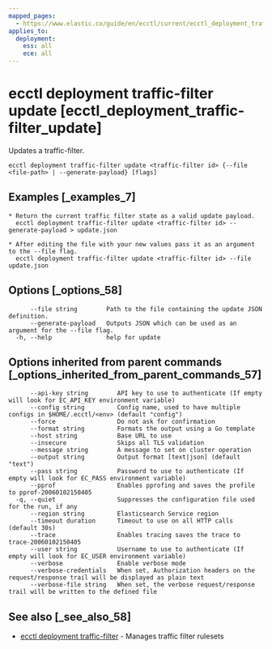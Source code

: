 ```yaml
---
mapped_pages:
  - https://www.elastic.co/guide/en/ecctl/current/ecctl_deployment_traffic-filter_update.html
applies_to:
  deployment:
    ess: all
    ece: all
---
```


# ecctl deployment traffic-filter update [ecctl_deployment_traffic-filter_update]

Updates a traffic-filter.

```
ecctl deployment traffic-filter update <traffic-filter id> {--file <file-path> | --generate-payload} [flags]
```


## Examples [_examples_7]

```
* Return the current traffic filter state as a valid update payload.
  ecctl deployment traffic-filter update <traffic-filter id> --generate-payload > update.json

* After editing the file with your new values pass it as an argument to the --file flag.
  ecctl deployment traffic-filter update <traffic-filter id> --file update.json
```


## Options [_options_58]

```
      --file string        Path to the file containing the update JSON definition.
      --generate-payload   Outputs JSON which can be used as an argument for the --file flag.
  -h, --help               help for update
```


## Options inherited from parent commands [_options_inherited_from_parent_commands_57]

```
      --api-key string        API key to use to authenticate (If empty will look for EC_API_KEY environment variable)
      --config string         Config name, used to have multiple configs in $HOME/.ecctl/<env> (default "config")
      --force                 Do not ask for confirmation
      --format string         Formats the output using a Go template
      --host string           Base URL to use
      --insecure              Skips all TLS validation
      --message string        A message to set on cluster operation
      --output string         Output format [text|json] (default "text")
      --pass string           Password to use to authenticate (If empty will look for EC_PASS environment variable)
      --pprof                 Enables pprofing and saves the profile to pprof-20060102150405
  -q, --quiet                 Suppresses the configuration file used for the run, if any
      --region string         Elasticsearch Service region
      --timeout duration      Timeout to use on all HTTP calls (default 30s)
      --trace                 Enables tracing saves the trace to trace-20060102150405
      --user string           Username to use to authenticate (If empty will look for EC_USER environment variable)
      --verbose               Enable verbose mode
      --verbose-credentials   When set, Authorization headers on the request/response trail will be displayed as plain text
      --verbose-file string   When set, the verbose request/response trail will be written to the defined file
```


## See also [_see_also_58]

* [ecctl deployment traffic-filter](/reference/ecctl_deployment_traffic-filter.md)	 - Manages traffic filter rulesets

